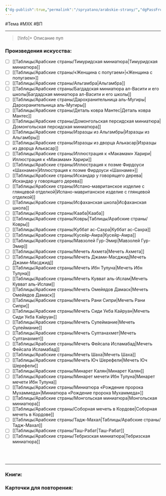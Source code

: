```yaml
---
{"dg-publish":true,"permalink":"/spryatano/arabskie-strany/","dgPassFrontmatter":true}
---
```


#Тема #МХК #ВП 

---

> [!info]+ Описание
> пуп
### Произведения искусства:
- [ ] [[Таблицы/Арабские страны/Тимуридская миниатюра\|Тимуридская миниатюра]]
- [ ] [[Таблицы/Арабские страны/«Женщина с попугаем»\|«Женщина с попугаем»]]
- [ ] [[Таблицы/Арабские страны/Альгамбра\|Альгамбра]]
- [ ] [[Таблицы/Арабские страны/Багдадская миниатюра ал-Васити и его школы\|Багдадская миниатюра ал-Васити и его школы]]
- [ ] [[Таблицы/Арабские страны/Дарохранительница аль-Мугиры\|Дарохранительница аль-Мугиры]]
- [ ] [[Таблицы/Арабские страны/Деталь ковра Мантес\|Деталь ковра Мантес]]
- [ ] [[Таблицы/Арабские страны/Домонгольская персидская миниатюра\|Домонгольская персидская миниатюра]]
- [ ] [[Таблицы/Арабские страны/Изразцы из Альгамбры\|Изразцы из Альгамбры]]
- [ ] [[Таблицы/Арабские страны/Изразцы из дворца Алькасар\|Изразцы из дворца Алькасар]]
- [ ] [[Таблицы/Арабские страны/Иллюстрация к «Макамам» Харири\|Иллюстрация к «Макамам» Харири]]
- [ ] [[Таблицы/Арабские страны/Иллюстрация к поэме Фирдоуси «Шахнаме»\|Иллюстрация к поэме Фирдоуси «Шахнаме»]]
- [ ] [[Таблицы/Арабские страны/Искандар у говорящего дерева\|Искандар у говорящего дерева]]
- [ ] [[Таблицы/Арабские страны/Испано-мавританское изделие с глянцевой отделкой\|Испано-мавританское изделие с глянцевой отделкой]]
- [ ] [[Таблицы/Арабские страны/Исфаханская школа\|Исфаханская школа]]
- [ ] [[Таблицы/Арабские страны/Кааба\|Кааба]]
- [ ] [[Таблицы/Арабские страны/Ковры\|Таблицы/Арабские страны/Ковры]]
- [ ] [[Таблицы/Арабские страны/Куббат ас-Сахра\|Куббат ас-Сахра]]
- [ ] [[Таблицы/Арабские страны/Кусейр-Амра\|Кусейр-Амра]]
- [ ] [[Таблицы/Арабские страны/Мавзолей Гур-Эмир\|Мавзолей Гур-Эмир]]
- [ ] [[Таблицы/Арабские страны/Мечеть Ахмета\|Мечеть Ахмета]]
- [ ] [[Таблицы/Арабские страны/Мечеть Джами-Масджид\|Мечеть Джами-Масджид]]
- [ ] [[Таблицы/Арабские страны/Мечеть Ибн Тулуна\|Мечеть Ибн Тулуна]]
- [ ] [[Таблицы/Арабские страны/Мечеть Кувват аль-Ислам\|Мечеть Кувват аль-Ислам]]
- [ ] [[Таблицы/Арабские страны/Мечеть Омейядов Дамаск\|Мечеть Омейядов Дамаск]]
- [ ] [[Таблицы/Арабские страны/Мечеть Рани Сипри\|Мечеть Рани Сипри]]
- [ ] [[Таблицы/Арабские страны/Мечеть Сиди Укба Кайруан\|Мечеть Сиди Укба Кайруан]]
- [ ] [[Таблицы/Арабские страны/Мечеть Сулеймание\|Мечеть Сулеймание]]
- [ ] [[Таблицы/Арабские страны/Мечеть Султанахмет\|Мечеть Султанахмет]]
- [ ] [[Таблицы/Арабские страны/Мечеть Фейсала Исламабад\|Мечеть Фейсала Исламабад]]
- [ ] [[Таблицы/Арабские страны/Мечеть Шаха\|Мечеть Шаха]]
- [ ] [[Таблицы/Арабские страны/Мечеть Юч Шерефели\|Мечеть Юч Шерефели]]
- [ ] [[Таблицы/Арабские страны/Минарет Калян\|Минарет Калян]]
- [ ] [[Таблицы/Арабские страны/Минарет мечети Ибн Тулуна\|Минарет мечети Ибн Тулуна]]
- [ ] [[Таблицы/Арабские страны/Миниатюра «Рождение пророка Мухаммеда»\|Миниатюра «Рождение пророка Мухаммеда»]]
- [ ] [[Таблицы/Арабские страны/Монгольская миниатюра\|Монгольская миниатюра]]
- [ ] [[Таблицы/Арабские страны/Соборная мечеть в Кордове\|Соборная мечеть в Кордове]]
- [ ] [[Таблицы/Арабские страны/Тадж-Махал\|Таблицы/Арабские страны/Тадж-Махал]]
- [ ] [[Таблицы/Арабские страны/Таш-Рабат\|Таш-Рабат]]
- [ ] [[Таблицы/Арабские страны/Тебризская миниатюра\|Тебризская миниатюра]]
### ㅤ
---

### Книги:
### Карточки для повторения:
